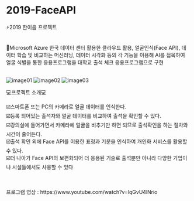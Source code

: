 # 2019-FaceAPI
⚡2019 한이음 프로젝트
<br>
<br>

🏫Microsoft Azure 한국 데이터 센터 활용한 클라우드 활용, 얼굴인식(Face API), 데이터 학습 및 비교하는 머신러닝, 데이터 시각화 등의 각 기능을 이용해 AI를 접목하여 얼굴 식별을 통한 응용프로그램을 대학교 출석 체크 응용프로그램으로 구현
<br>
<br>

![image01](https://user-images.githubusercontent.com/48044255/140792892-5b666623-8abd-44fc-abb2-a79b04b97545.png)
![image02](https://user-images.githubusercontent.com/48044255/140792895-9a333a00-f811-4d70-92c6-7c7a98fd4845.png)
![image03](https://user-images.githubusercontent.com/48044255/140792899-2ab85a75-a241-4e81-b123-03949ab63326.png)

💻프로젝트 소개💻

☑️스마트폰 또는 PC의 카메라로 얼굴 데이터를 인식한다.<br>
☑️등록 되어있는 출석자와 얼굴 데이터를 비교하여 출석을 확인할 수 있다.<br>
☑️강의실에 들어가면서 카메라에 얼굴을 비추기만 하면 되므로 출석확인을 하는 절차와 시간이 줄어든다.<br>
☑️출석 확인 외에 Face API를 이용한 표정과 기분을 인식하여 개인화 서비스를 활용할 수 있다.<br>
☑️더 나아가 Face API의 보편화되어 더 응용된 기술로 출석뿐만 아니라 다양한 기업이나 시설들에서도 사용할 수 있다<br>


<br>
<br>
프로그램 영상 : https://www.youtube.com/watch?v=lqGvU4lNrio
